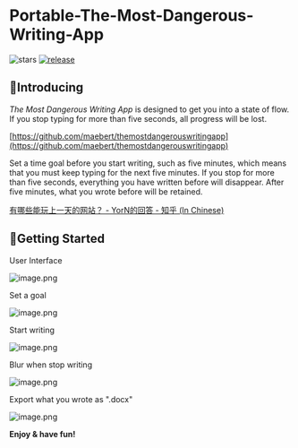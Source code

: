 # Portable-The-Most-Dangerous-Writing-App
![stars](https://img.shields.io/github/stars/yiyangiliu/Portable-The-Most-Dangerous-Writing-App)
[![release](https://img.shields.io/github/v/release/yiyangiliu/Portable-The-Most-Dangerous-Writing-App?color=important)](https://github.com/yiyangiliu/Portable-The-Most-Dangerous-Writing-App/releases/tag/v1.0)


## 🤞Introducing

*The Most Dangerous Writing App* is designed to get you into a state of flow. If you stop typing for more than five seconds, all progress will be lost.

[https://github.com/maebert/themostdangerouswritingapp](https://github.com/maebert/themostdangerouswritingapp)

Set a time goal before you start writing, such as five minutes, which means that you must keep typing for the next five minutes. If you stop for more than five seconds, everything you have written before will disappear. After five minutes, what you wrote before will be retained.

[有哪些能玩上一天的网站？ - YorN的回答 - 知乎 (In Chinese)](
 https://www.zhihu.com/question/380741546/answer/1116841377)

## 📌Getting Started

User Interface

![image.png](https://tva1.sinaimg.cn/large/006xRaCrgy1gdj5koomn2j31wo15aq9p.jpg)

Set a goal

![image.png](https://tva1.sinaimg.cn/large/006xRaCrgy1gdj629uwisj31wo15agsl.jpg)

Start writing

![image.png](https://tva1.sinaimg.cn/large/006xRaCrgy1gdj636frwnj31wo15ajue.jpg)

Blur when stop writing

![image.png](https://tva1.sinaimg.cn/large/006xRaCrgy1gdj6k7w8y0j31wo15d43z.jpg)

Export what you wrote as ".docx"

![image.png](https://tva1.sinaimg.cn/large/006xRaCrgy1gdj652ck0yj328717c1kx.jpg)

**Enjoy & have fun!**